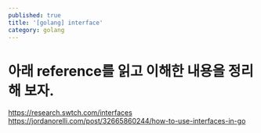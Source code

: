 ```yaml
---
published: true
title: '[golang] interface'
category: golang
---
```

# 아래 reference를 읽고 이해한 내용을 정리해 보자.
https://research.swtch.com/interfaces
https://jordanorelli.com/post/32665860244/how-to-use-interfaces-in-go




